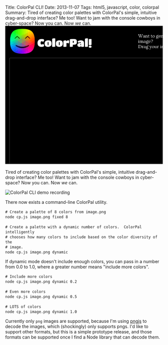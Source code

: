 Title: ColorPal CLI!
Date: 2013-11-07
Tags: html5, javascript, color, colorpal
Summary: Tired of creating color palettes with ColorPal's simple, intuitive drag-and-drop interface?  Me too!  Want to jam with the console cowboys in cyber-space?  Now you can.  Now *we* can.  ![ColorPal CLI demo recording](/static/images/023/cp.node.gif "ColorPal CLI demo recording")

Tired of creating color palettes with ColorPal's simple, intuitive
drag-and-drop interface?  Me too!  Want to jam with the console cowboys in
cyber-space?  Now you can.  Now *we* can.

![ColorPal CLI demo recording]({filename}/static/images/023/cp.node.gif "ColorPal CLI demo recording")

There now exists a command-line ColorPal utility.

    # Create a palette of 8 colors from image.png
    node cp.js image.png fixed 8

    # Create a palette with a dynamic number of colors.  ColorPal intelligently
    # chooses how many colors to include based on the color diversity of the
    # image.
    node cp.js image.png dynamic

If dynamic mode doesn't include enough colors, you can pass in a number from
0.0 to 1.0, where a greater number means "include more colors".

    # Include more colors
    node cp.js image.png dynamic 0.2

    # Even more colors
    node cp.js image.png dynamic 0.5

    # LOTS of colors
    node cp.js image.png dynamic 1.0

Currently only `png` images are supported, because I'm using
[pngjs](https://github.com/niegowski/node-pngjs/) to decode the images, which
(shockingly) only supports pngs.  I'd like to support other formats, but this
is a simple prototype release, and those formats can be supported once I find a
Node library that can decode them.
